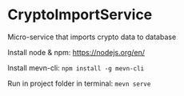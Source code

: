 # CryptoImportService
Micro-service that imports crypto data to database

Install node & npm:
https://nodejs.org/en/

Install mevn-cli:
`npm install -g mevn-cli`

Run in project folder in terminal:
`mevn serve`